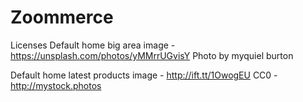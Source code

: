 # Zoommerce

Licenses
Default home big area image - https://unsplash.com/photos/yMMrrUGvisY
Photo by myquiel burton

Default home latest products image - http://ift.tt/1OwogEU
CC0 - http://mystock.photos